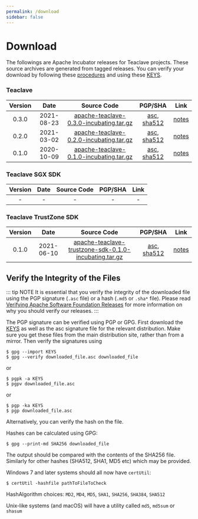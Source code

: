 ```yaml
---
permalink: /download
sidebar: false
---
```

# Download

The followings are Apache Incubator releases for Teaclave projects.
These source archives are generated from tagged releases. You can verify your
download by following these
[procedures](https://www.apache.org/info/verification.html) and using these
[KEYS](https://downloads.apache.org/incubator/teaclave/KEYS).

### Teaclave

| Version | Date | Source Code               | PGP/SHA | Link |
|:-------:|:------------:|:-------------------------:|:-------:|:-------------:|
| 0.3.0   | 2021-08-23   | [apache-teaclave-0.3.0-incubating.tar.gz](https://www.apache.org/dyn/closer.lua/incubator/teaclave/0.3.0/apache-teaclave-0.3.0-incubating.tar.gz)| [asc](https://downloads.apache.org/incubator/teaclave/0.3.0/apache-teaclave-0.3.0-incubating.tar.gz.asc), [sha512](https://downloads.apache.org/incubator/teaclave/0.3.0/apache-teaclave-0.3.0-incubating.tar.gz.sha512) | [notes](https://github.com/apache/incubator-teaclave/releases/tag/v0.3.0) |
| 0.2.0   | 2021-03-02   | [apache-teaclave-0.2.0-incubating.tar.gz](https://www.apache.org/dyn/closer.lua/incubator/teaclave/0.2.0/apache-teaclave-0.2.0-incubating.tar.gz)| [asc](https://downloads.apache.org/incubator/teaclave/0.2.0/apache-teaclave-0.2.0-incubating.tar.gz.asc), [sha512](https://downloads.apache.org/incubator/teaclave/0.2.0/apache-teaclave-0.2.0-incubating.tar.gz.sha512) | [notes](https://github.com/apache/incubator-teaclave/releases/tag/v0.2.0) |
| 0.1.0   | 2020-10-09   | [apache-teaclave-0.1.0-incubating.tar.gz](https://www.apache.org/dyn/closer.lua/incubator/teaclave/0.1.0/apache-teaclave-0.1.0-incubating.tar.gz)| [asc](https://downloads.apache.org/incubator/teaclave/0.1.0/apache-teaclave-0.1.0-incubating.tar.gz.asc), [sha512](https://downloads.apache.org/incubator/teaclave/0.1.0/apache-teaclave-0.1.0-incubating.tar.gz.sha512) | [notes](https://github.com/apache/incubator-teaclave/releases/tag/v0.1.0) |

### Teaclave SGX SDK

| Version | Date | Source Code               | PGP/SHA | Link |
|:-------:|:------------:|:-------------------------:|:----:|:-------:|
| - | - | - | - | - |

### Teaclave TrustZone SDK

| Version | Date | Source Code               | PGP/SHA | Link |
|:-------:|:------------:|:-------------------------:|:----:|:-------:|
| 0.1.0   | 2021-06-10   | [apache-teaclave-trustzone-sdk-0.1.0-incubating.tar.gz](https://www.apache.org/dyn/closer.lua/incubator/teaclave/trustzone-sdk-0.1.0/apache-teaclave-trustzone-sdk-0.1.0-incubating.tar.gz)| [asc](https://downloads.apache.org/incubator/teaclave/trustzone-sdk-0.1.0/apache-teaclave-trustzone-sdk-0.1.0-incubating.tar.gz.asc), [sha512](https://downloads.apache.org/incubator/teaclave/trustzone-sdk-0.1.0/apache-teaclave-trustzone-sdk-0.1.0-incubating.tar.gz.sha512) | [notes](https://github.com/apache/incubator-teaclave-trustzone-sdk/releases/tag/v0.1.0) |

## Verify the Integrity of the Files

::: tip NOTE
It is essential that you verify the integrity of the downloaded file using the
PGP signature (`.asc` file) or a hash (`.md5` or `.sha*` file). Please read
[Verifying Apache Software Foundation Releases](https://www.apache.org/info/verification.html)
for more information on why you should verify our releases.
:::

The PGP signature can be verified using PGP or GPG. First download the
[KEYS](https://downloads.apache.org/incubator/teaclave/KEYS) as
well as the asc signature file for the relevant distribution. Make sure you get
these files from the main distribution site, rather than from a mirror. Then
verify the signatures using

```
$ gpg --import KEYS
$ gpg --verify downloaded_file.asc downloaded_file
```
or
```
$ pgpk -a KEYS
$ pgpv downloaded_file.asc
```
or
```
$ pgp -ka KEYS
$ pgp downloaded_file.asc
```
Alternatively, you can verify the hash on the file.

Hashes can be calculated using GPG:

```
$ gpg --print-md SHA256 downloaded_file
```

The output should be compared with the contents of the SHA256 file. Similarly
for other hashes (SHA512, SHA1, MD5 etc) which may be provided.

Windows 7 and later systems should all now have `certUtil`:

```
$ certUtil -hashfile pathToFileToCheck
```

HashAlgorithm choices: `MD2`, `MD4`, `MD5`, `SHA1`, `SHA256`, `SHA384`, `SHA512`

Unix-like systems (and macOS) will have a utility called `md5`, `md5sum` or `shasum`
